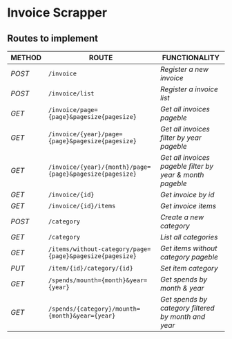 # Invoice Scrapper

## Routes to implement

| METHOD | ROUTE | FUNCTIONALITY |
| ------- | ----- | ------------- |
| *POST* | ```/invoice``` | _Register a new invoice_ |
| *POST* | ```/invoice/list``` | _Register a invoice list_ |
| *GET* | ```/invoice/page={page}&pagesize{pagesize}``` | _Get all invoices pageble_ |
| *GET* | ```/invoice/{year}/page={page}&pagesize{pagesize}``` | _Get all invoices filter by year pageble_ |
| *GET* |  ```/invoice/{year}/{month}/page={page}&pagesize{pagesize}``` | _Get all invoices pageble filter by year & month pageble_ |
| *GET* | ```/invoice/{id}``` | _Get invoice by id_ |
| *GET* | ```/invoice/{id}/items``` | _Get invoice items_ |
| *POST* | ```/category``` | _Create a new category_ |
| *GET* | ```/category``` | _List all categories_ |
| *GET* | ```/items/without-category/page={page}&pagesize{pagesize}```| _Get items without category pageble_ |
| *PUT* | ```/item/{id}/category/{id}``` | _Set item category_ |
| *GET* | ```/spends/mounth={month}&year={year}``` | _Get spends by month &  year_ |
| *GET* | ```/spends/{category}/mounth={month}&year={year}``` | _Get spends by category filtered by month and year_ |
